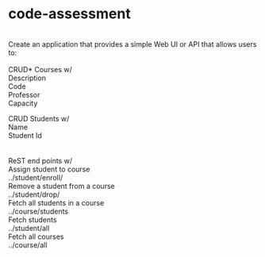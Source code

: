 # code-assessment
<br />
Create an application that provides a simple Web UI or API that allows users to:<br /><br />
CRUD* Courses w/<br />
Description<br />
Code<br />
Professor<br />
Capacity<br />

CRUD Students w/<br />
Name<br />
Student Id<br />
<br />
 <br />
 ReST end points w/<br />
 Assign student to course<br />
 ../student/enroll/<course id><br />
 Remove a student from a course<br />
 ../student/drop/<course id> <br />
 Fetch all students in a course<br />
 ../course/students<br />
 Fetch students<br />
 ../student/all<br />
 Fetch all courses<br />
 ../course/all<br />
